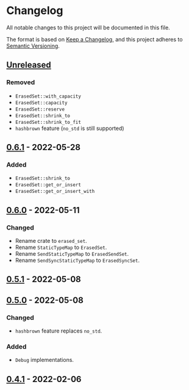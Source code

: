# Changelog

All notable changes to this project will be documented in this file.

The format is based on [Keep a Changelog](https://keepachangelog.com/en/1.0.0/),
and this project adheres to [Semantic Versioning](https://semver.org/spec/v2.0.0.html).

## [Unreleased]

### Removed
- `ErasedSet::with_capacity`
- `ErasedSet::capacity`
- `ErasedSet::reserve`
- `ErasedSet::shrink_to`
- `ErasedSet::shrink_to_fit`
- `hashbrown` feature (`no_std` is still supported)

## [0.6.1] - 2022-05-28

### Added
- `ErasedSet::shrink_to`
- `ErasedSet::get_or_insert`
- `ErasedSet::get_or_insert_with`

## [0.6.0] - 2022-05-11

### Changed
- Rename crate to `erased_set`.
- Rename `StaticTypeMap` to `ErasedSet`.
- Rename `SendStaticTypeMap` to `ErasedSendSet`.
- Rename `SendSyncStaticTypeMap` to `ErasedSyncSet`.

## [0.5.1] - 2022-05-08

## [0.5.0] - 2022-05-08

### Changed
- `hashbrown` feature replaces `no_std`.

### Added
- `Debug` implementations.

## [0.4.1] - 2022-02-06

[unreleased]: https://github.com/malobre/erased_set/compare/v0.6.1...HEAD
[0.6.1]: https://github.com/malobre/erased_set/compare/v0.6.0...v0.6.1
[0.6.0]: https://github.com/malobre/erased_set/compare/v0.5.1...v0.6.0
[0.5.1]: https://github.com/malobre/erased_set/compare/v0.5.0...v0.5.1
[0.5.0]: https://github.com/malobre/erased_set/compare/v0.4.1...v0.5.0
[0.4.1]: https://github.com/malobre/erased_set/releases/tag/v0.4.1
